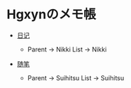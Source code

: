# Hgxynのメモ帳

- [日记](First/NikkiList.md)

  - Parent -> Nikki List -> Nikki

- [随笔](First/SuihitsuList.md)

  - Parent -> Suihitsu List -> Suihitsu

  